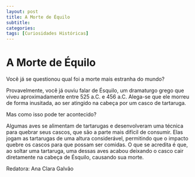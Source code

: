 ```yaml
---
layout: post
title: A Morte de Équilo
subtitle:
categories:
tags: [Curiosidades Históricas]
---
```


# A Morte de Équilo

Você já se questionou qual foi a morte mais estranha do mundo?

Provavelmente, você já ouviu falar de Ésquilo, um dramaturgo grego que viveu aproximadamente entre 525 a.C. e 456 a.C. Alega-se que ele morreu de forma inusitada, ao ser atingido na cabeça por um casco de tartaruga.

Mas como isso pode ter acontecido?

Algumas aves se alimentam de tartarugas e desenvolveram uma técnica para quebrar seus cascos, que são a parte mais difícil de consumir. Elas jogam as tartarugas de uma altura considerável, permitindo que o impacto quebre os cascos para que possam ser comidas. O que se acredita é que, ao soltar uma tartaruga, uma dessas aves acabou deixando o casco cair diretamente na cabeça de Ésquilo, causando sua morte.


Redatora: Ana Clara Galvão

